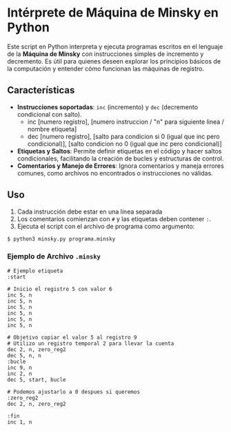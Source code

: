 # Intérprete de Máquina de Minsky en Python

Este script en Python interpreta y ejecuta programas escritos en el lenguaje de la **Máquina de Minsky** con instrucciones simples de incremento y decremento. Es útil para quienes deseen explorar los principios básicos de la computación y entender cómo funcionan las máquinas de registro.

## Características
- **Instrucciones soportadas**: `inc` (incremento) y `dec` (decremento condicional con salto).
    - inc [numero registro], [numero instruccion / "n" para siguiente linea / nombre etiqueta]
    - dec [numero registro], [salto para condicion si 0 (igual que inc pero condicional)], [salto condicion no 0 (igual que inc pero condicional)] 
- **Etiquetas y Saltos**: Permite definir etiquetas en el código y hacer saltos condicionales, facilitando la creación de bucles y estructuras de control.
- **Comentarios y Manejo de Errores**: Ignora comentarios y maneja errores comunes, como archivos no encontrados o instrucciones no válidas.

## Uso
1. Cada instrucción debe estar en una línea separada
2. Los comentarios comienzan con `#` y las etiquetas deben contener `:`.
3. Ejecuta el script con el archivo de programa como argumento:
```bash
$ python3 minsky.py programa.minsky
```

### Ejemplo de Archivo `.minsky`

```plaintext
# Ejemplo etiqueta
:start

# Inicio el registro 5 con valor 6
inc 5, n
inc 5, n
inc 5, n
inc 5, n
inc 5, n
inc 5, n

# Objetivo copiar el valor 5 al registro 9
# Utilizo un registro temporal 2 para llevar la cuenta
dec 2, n, zero_reg2 
dec 5, n, n
:bucle
inc 9, n
inc 2, n
dec 5, start, bucle

# Podemos ajustarlo a 0 despues si queremos
:zero_reg2
dec 2, n, zero_reg2

:fin
inc 1, n
```
